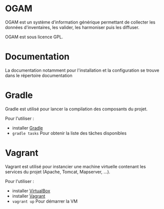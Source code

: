 # OGAM

OGAM est un système d’information générique permettant de collecter les données
d'inventaires, les valider, les harmoniser puis les diffuser. 
 
OGAM est sous licence GPL.


# Documentation
La documentation notamment pour l'installation et la configuration se trouve 
dans le répertoire documentation


# Gradle
Gradle est utilisé pour lancer la compilation des composants du projet.

Pour l'utiliser :
* installer [Gradle](https://gradle.org/)
* `gradle tasks` Pour obtenir la liste des tâches disponibles


# Vagrant
Vagrant est utilisé pour instancier une machine virtuelle contenant les services du projet (Apache, Tomcat, Mapserver, ...).

Pour l'utiliser : 
* installer [VirtualBox](https://www.virtualbox.org/)
* installer [Vagrant](https://www.vagrantup.com/)
* `vagrant up` Pour démarrer la VM